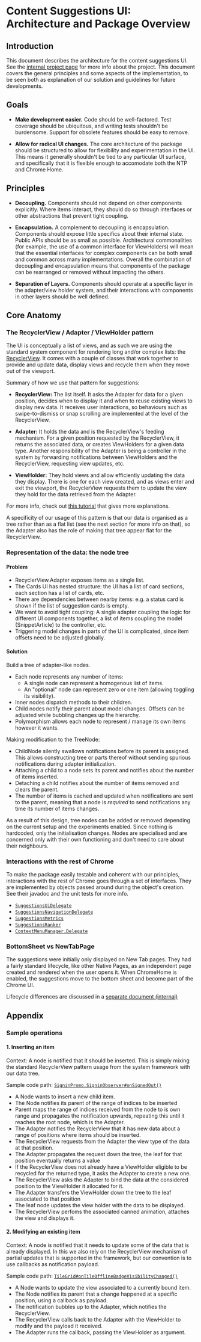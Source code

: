 # Content Suggestions UI: Architecture and Package Overview

## Introduction

This document describes the architecture for the content suggestions UI. See the
[internal project page](https://goto.google.com/chrome-content-suggestions) for
more info about the project. This document covers the general principles and
some aspects of the implementation, to be seen both as explanation of our
solution and guidelines for future developments.


## Goals

- **Make development easier.** Code should be well-factored. Test coverage
  should be ubiquitous, and writing tests shouldn't be burdensome. Support for
  obsolete features should be easy to remove.

- **Allow for radical UI changes.** The core architecture of the package should
  be structured to allow for flexibility and experimentation in the UI. This
  means it generally shouldn't be tied to any particular UI surface, and
  specifically that it is flexible enough to accomodate both the NTP and Chrome
  Home.


## Principles

- **Decoupling.** Components should not depend on other components explicitly.
  Where items interact, they should do so through interfaces or other
  abstractions that prevent tight coupling.

- **Encapsulation.** A complement to decoupling is encapsulation. Components
  should expose little specifics about their internal state. Public APIs should
  be as small as possible. Architectural commonalities (for example, the use of
  a common interface for ViewHolders) will mean that the essential interfaces
  for complex components can be both small and common across many
  implementations. Overall the combination of decoupling and encapsulation means
  that components of the package can be rearranged or removed without impacting
  the others.

- **Separation of Layers.** Components should operate at a specific layer in the
  adapter/view holder system, and their interactions with components in other
  layers should be well defined.


## Core Anatomy

### The RecyclerView / Adapter / ViewHolder pattern

The UI is conceptually a list of views, and as such we are using the standard
system component for rendering long and/or complex lists: the
[RecyclerView][rv_doc]. It comes with a couple of classes that work together to
provide and update data, display views and recycle them when they move out of
the viewport.

Summary of how we use that pattern for suggestions:

- **RecyclerView:** The list itself. It asks the Adapter for data for a given
  position, decides when to display it and when to reuse existing views to
  display new data. It receives user interactions, so behaviours such as
  swipe-to-dismiss or snap scrolling are implemented at the level of the
  RecyclerView.

- **Adapter:** It holds the data and is the RecyclerView's feeding mechanism.
  For a given position requested by the RecyclerView, it returns the associated
  data, or creates ViewHolders for a given data type. Another responsibility of
  the Adapter is being a controller in the system by forwarding notifications
  between ViewHolders and the RecyclerView, requesting view updates, etc.

- **ViewHolder:** They hold views and allow efficiently updating the data they
  display. There is one for each view created, and as views enter and exit the
  viewport, the RecyclerView requests them to update the view they hold for the
  data retrieved from the Adapter.

For more info, check out [this tutorial][detailed tutorial] that gives more
explanations.

A specificity of our usage of this pattern is that our data is organised as a
tree rather than as a flat list (see the next section for more info on that), so
the Adapter also has the role of making that tree appear flat for the
RecyclerView.

[rv_doc]: https://developer.android.com/reference/android/support/v7/widget/RecyclerView.html
[detailed tutorial]: http://willowtreeapps.com/ideas/android-fundamentals-working-with-the-recyclerview-adapter-and-viewholder-pattern/


### Representation of the data: the node tree

#### Problem

- RecyclerView.Adapter exposes items as a single list.
- The Cards UI has nested structure: the UI has a list of card sections, each
  section has a list of cards, etc.
- There are dependencies between nearby items: e.g. a status card is shown if
  the list of suggestion cards is empty.
- We want to avoid tight coupling: A single adapter coupling the logic for
  different UI components together, a list of items coupling the model
  (SnippetArticle) to the controller, etc.
- Triggering model changes in parts of the UI is complicated, since item
  offsets need to be adjusted globally.

#### Solution

Build a tree of adapter-like nodes.

- Each node represents any number of items:
  * A single node can represent a homogenous list of items.
  * An "optional" node can represent zero or one item (allowing toggling its
    visibility).
- Inner nodes dispatch methods to their children.
- Child nodes notify their parent about model changes. Offsets can be adjusted
  while bubbling changes up the hierarchy.
- Polymorphism allows each node to represent / manage its own items however it
  wants.

Making modification to the TreeNode:

- ChildNode silently swallows notifications before its parent is assigned.
  This allows constructing tree or parts thereof without sending spurious
  notifications during adapter initialization.
- Attaching a child to a node sets its parent and notifies about the number of
  items inserted.
- Detaching a child notifies about the number of items removed and clears the
  parent.
- The number of items is cached and updated when notifications are sent to the
  parent, meaning that a node is _required_ to send notifications any time its
  number of items changes.

As a result of this design, tree nodes can be added or removed depending on the
current setup and the experiments enabled. Since nothing is hardcoded, only the
initialisation changes. Nodes are specialised and are concerned only with their
own functioning and don't need to care about their neighbours.


### Interactions with the rest of Chrome

To make the package easily testable and coherent with our principles,
interactions with the rest of Chrome goes through a set of interfaces. They are
implemented by objects passed around during the object's creation. See their
javadoc and the unit tests for more info.

- [`SuggestionsUiDelegate`](SuggestionsUiDelegate.java)
- [`SuggestionsNavigationDelegate`](SuggestionsNavigationDelegate.java)
- [`SuggestionsMetrics`](SuggestionsMetrics.java)
- [`SuggestionsRanker`](SuggestionsRanker.java)
- [`ContextMenuManager.Delegate`](../ntp/ContextMenuManager.java)


### BottomSheet vs NewTabPage

The suggestions were initially only displayed on New Tab pages. They had a
fairly standard lifecycle, like other Native Pages, as an independent page
created and rendered when the user opens it. When ChromeHome is enabled, the
suggestions move to the bottom sheet and become part of the Chrome UI.

Lifecycle differences are discussed in a
[separate document (internal)](https://docs.google.com/document/d/1roFf_B9rNj49PzaEnzh0AljKj63M7m30RlvLZ-oAt08/preview)


## Appendix

### Sample operations

#### 1. Inserting an item

Context: A node is notified that it should be inserted. This is simply mixing
the standard RecyclerView pattern usage from the system framework with our data
tree.

Sample code path: [`SigninPromo.SigninObserver#onSignedOut()`][cs_link_1]

- A Node wants to insert a new child item.
- The Node notifies its parent of the range of indices to be inserted
- Parent maps the range of indices received from the node to is own range and
  propagates the notification upwards, repeating this until it reaches the root
  node, which is the Adapter.
- The Adapter notifies the RecyclerView that it has new data about a range of
  positions where items should be inserted.
- The RecyclerView requests from the Adapter the view type of the data at that
  position.
- The Adapter propagates the request down the tree, the leaf for that position
  eventually returns a value
- If the RecyclerView does not already have a ViewHolder eligible to be recycled
  for the returned type, it asks the Adapter to create a new one.
- The RecyclerView asks the Adapter to bind the data at the considered position
  to the ViewHolder it allocated for it.
- The Adapter transfers the ViewHolder down the tree to the leaf associated to
  that position
- The leaf node updates the view holder with the data to be displayed.
- The RecyclerView perfoms the associated canned animation, attaches the view
  and displays it.

[cs_link_1]: https://cs.chromium.org/chromium/src/chrome/android/java/src/org/chromium/chrome/browser/ntp/cards/SignInPromo.java?l=174&rcl=da4b23b1d2a82705f7f4fdfb6c9c8de00341c0af

#### 2. Modifying an existing item

Context: A node is notified that it needs to update some of the data that is
already displayed. In this we also rely on the RecyclerView mechanism of partial
updates that is supported in the framework, but our convention is to use
callbacks as notification payload.

Sample code path: [`TileGrid#onTileOfflineBadgeVisibilityChanged()`][cs_link_2]

- A Node wants to update the view associated to a currently bound item.
- The Node notifies its parent that a change happened at a specific position,
  using a callback as payload.
- The notification bubbles up to the Adapter, which notifies the RecyclerView.
- The RecyclerView calls back to the Adapter with the ViewHolder to modify and
  the payload it received.
- The Adapter runs the callback, passing the ViewHolder as argument.

[cs_link_2]: https://cs.chromium.org/chromium/src/chrome/android/java/src/org/chromium/chrome/browser/suggestions/TileGrid.java?l=78&rcl=da4b23b1d2a82705f7f4fdfb6c9c8de00341c0af
